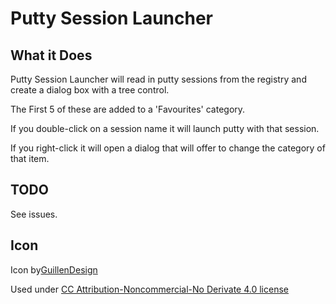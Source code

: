 # Putty Session Launcher

## What it Does

Putty Session Launcher will read in putty sessions from the registry and 
create a dialog box with a tree control. 

The First 5 of these are added to a 'Favourites' category.

If you double-click on a session name it will launch putty with that session.

If you right-click it will open a dialog that will offer to change the 
category of that item. 

## TODO

See issues.

## Icon

Icon by[GuillenDesign](http://guillendesign.deviantart.com)

Used under [CC Attribution-Noncommercial-No Derivate 4.0 license](https://creativecommons.org/licenses/by-nc-nd/4.0/)
